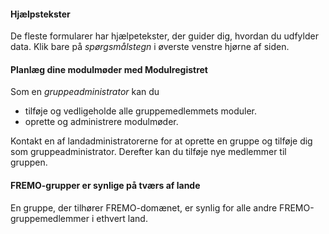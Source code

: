 ﻿#### Hjælpstekster
De fleste formularer har hjælpetekster, der guider dig, hvordan du udfylder data. 
Klik bare på *spørgsmålstegn* i øverste venstre hjørne af siden.

#### Planlæg dine modulmøder med Modulregistret

Som en *gruppeadministrator* kan du
- tilføje og vedligeholde alle gruppemedlemmets moduler.
- oprette og administrere modulmøder.

Kontakt en af landadministratorerne for at oprette en gruppe og tilføje dig som gruppeadministrator.
Derefter kan du tilføje nye medlemmer til gruppen.

#### FREMO-grupper er synlige på tværs af lande
En gruppe, der tilhører FREMO-domænet, er synlig for alle andre FREMO-gruppemedlemmer i ethvert land.